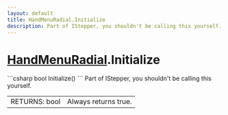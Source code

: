 ```yaml
---
layout: default
title: HandMenuRadial.Initialize
description: Part of IStepper, you shouldn't be calling this yourself.
---
```

# [HandMenuRadial]({{site.url}}/Pages/Reference/HandMenuRadial.html).Initialize

<div class='signature' markdown='1'>
```csharp
bool Initialize()
```
Part of IStepper, you shouldn't be calling this yourself.
</div>

|  |  |
|--|--|
|RETURNS: bool|Always returns true.|





